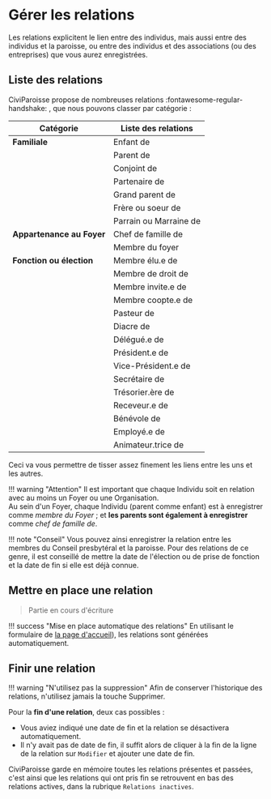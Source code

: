 # Gérer les relations

Les relations explicitent le lien entre des individus, mais aussi entre des individus et la paroisse, ou entre des individus et des associations (ou des entreprises) que vous aurez enregistrées.

## Liste des relations

CiviParoisse propose de nombreuses relations :fontawesome-regular-handshake: , que nous pouvons classer par catégorie :

|**Catégorie**|Liste des relations|
|----|----|
|**Familiale**|Enfant de|
| |Parent de|
| |Conjoint de|
| |Partenaire de|
| |Grand parent de|
| |Frère ou soeur de|
| |Parrain ou Marraine de|
|**Appartenance au Foyer**|Chef de famille de|
| |Membre du foyer|
|**Fonction ou élection**|Membre élu.e de|
| |Membre de droit de|
| |Membre invite.e de|
| |Membre coopte.e de|
| |Pasteur de|
| |Diacre de|
| |Délégué.e de|
| |Président.e de|
| |Vice-Président.e de|
| |Secrétaire de|
| |Trésorier.ère de|
| |Receveur.e de|
| |Bénévole de|
| |Employé.e de|
| |Animateur.trice de|

Ceci va vous permettre de tisser assez finement les liens entre les uns et les autres.

!!! warning "Attention"
    Il est important que chaque Individu soit en relation avec au moins un Foyer ou une Organisation.  
    Au sein d'un Foyer, chaque Individu (parent comme enfant) est à enregistrer comme *membre du Foyer* ; et **les parents sont également à enregistrer** comme *chef de famille de*.

!!! note "Conseil"
    Vous pouvez ainsi enregistrer la relation entre les membres du Conseil presbytéral et la paroisse.
    Pour des relations de ce genre, il est conseillé de mettre la date de l'élection ou de prise de fonction et la date de fin si elle est déjà connue.

## Mettre en place une relation

> Partie en cours d'écriture

!!! success "Mise en place automatique des relations"
    En utilisant le formulaire de [la page d'accueil](introduction.md#la-page-daccueil)), les relations sont générées automatiquement.


## Finir une relation

!!! warning "N'utilisez pas la suppression"
    Afin de conserver l'historique des relations, n'utilisez jamais la touche Supprimer.

Pour la **fin d'une relation**, deux cas possibles :

* Vous aviez indiqué une date de fin et la relation se désactivera automatiquement.
* Il n'y avait pas de date de fin, il suffit alors de cliquer à la fin de la ligne de la relation sur `Modifier` et ajouter une date de fin.

CiviParoisse garde en mémoire toutes les relations présentes et passées, c'est ainsi que les relations qui ont pris fin se retrouvent en bas des relations actives, dans la rubrique `Relations inactives`.



